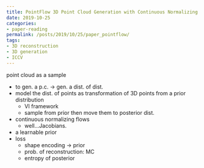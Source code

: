 ```yaml
---
title: PointFlow 3D Point Cloud Generation with Continuous Normalizing Flows
date: 2019-10-25
categories:
- paper-reading
permalink: /posts/2019/10/25/paper_pointflow/
tags:
- 3D reconstruction
- 3D generation
- ICCV
---
```



point cloud as a sample
- to gen. a p.c. -> gen. a dist. of dist.
- model the dist. of points as transformation of 3D points from a prior distribution
    - VI framework
    - sample from prior then move them to posterior dist.
- continuous normalizing flows
    - well...Jacobians.
- a learnable prior
- loss
    - shape encoding -> prior
    - prob. of reconstruction: MC
    - entropy of posterior
